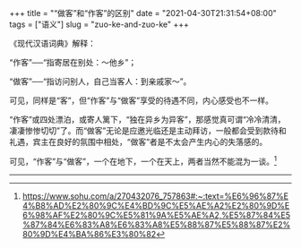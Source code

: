 +++
title = "“做客”和“作客”的区别"
date = "2021-04-30T21:31:54+08:00"
tags = ["语义"]
slug = "zuo-ke-and-zuo-ke"
+++

《现代汉语词典》解释：

“作客”──“指寄居在别处：～他乡”；

“做客”──“指访问别人，自己当客人：到亲戚家～”。

可见，同样是“客”，但“作客”与“做客”享受的待遇不同，内心感受也不一样。

“作客”或四处漂泊，或寄人篱下，“独在异乡为异客”，那感觉真可谓“冷冷清清，凄凄惨惨切切”了。而“做客”无论是应邀光临还是主动拜访，一般都会受到款待和礼遇，宾主在良好的氛围中相处，“做客”者是不太会产生内心的失落感的。

可见，“作客”与“做客”，一个在地下，一个在天上，两者当然不能混为一谈。[^1]

---

[^1]: https://www.sohu.com/a/270432076_757863#:~:text=%E6%96%87%E4%B8%AD%E2%80%9C%E4%BD%9C%E5%AE%A2%E2%80%9D%E6%98%AF%E2%80%9C%E5%81%9A%E5%AE%A2,%E5%87%84%E5%87%84%E6%83%A8%E6%83%A8%E5%88%87%E5%88%87%E2%80%9D%E4%BA%86%E3%80%82
